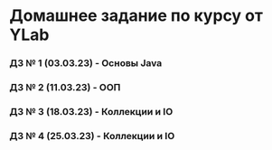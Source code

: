 # Домашнее задание по курсу от YLab
### ДЗ № 1 (03.03.23) - Основы Java
### ДЗ № 2 (11.03.23) - ООП
### ДЗ № 3 (18.03.23) - Коллекции и IO
### ДЗ № 4 (25.03.23) - Коллекции и IO
